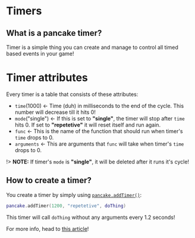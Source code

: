 # Timers

## What is a pancake timer?

Timer is a simple thing you can create and manage to control all timed based events in your game!

# Timer attributes
Every timer is a table that consists of these attributes:

- `time`(1000) <- Time (duh) in milliseconds to the end of the cycle. This number will decrease till it hits 0!
- `mode`("single") <- If this is set to **"single"**, the timer will stop after `time` hits 0. If set to **"repetetive"** it will reset itself and run again.
- `func` <- This is the name of the function that should run when timer's `time` drops to 0.
- `arguments` <- This are arguments that `func` will take when timer's `time` drops to 0.

!> **NOTE:** If timer's `mode` is **"single"**, it will be deleted after it runs it's cycle!

## How to create a timer?

You create a timer by simply using [`pancake.addTimer()`](/documentation/functions/pancake.addTimer()):

```lua
pancake.addTimer(1200, "repetetive", doThing)
```

This timer will call `doThing` without any arguments every 1.2 seconds!

For more info, head to [this article](/documentation/functions/pancake.addTimer())!
